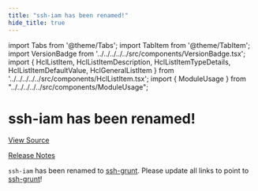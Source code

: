 ```yaml
---
title: "ssh-iam has been renamed!"
hide_title: true
---
```


import Tabs from '@theme/Tabs';
import TabItem from '@theme/TabItem';
import VersionBadge from '../../../../../src/components/VersionBadge.tsx';
import { HclListItem, HclListItemDescription, HclListItemTypeDetails, HclListItemDefaultValue, HclGeneralListItem } from '../../../../../src/components/HclListItem.tsx';
import { ModuleUsage } from "../../../../../src/components/ModuleUsage";

<VersionBadge repoTitle="Security Modules" version="0.73.1" lastModifiedVersion="0.13.0"/>

# ssh-iam has been renamed!

<a href="https://github.com/gruntwork-io/terraform-aws-security/tree/v0.73.1/modules/ssh-iam" className="link-button" title="View the source code for this module in GitHub.">View Source</a>

<a href="https://github.com/gruntwork-io/terraform-aws-security/releases/tag/v0.13.0" className="link-button" title="Release notes for only versions which impacted this module.">Release Notes</a>

`ssh-iam` has been renamed to [ssh-grunt](https://github.com/gruntwork-io/terraform-aws-security/tree/v0.73.1/modules/ssh-grunt). Please update all links to point to
[ssh-grunt](https://github.com/gruntwork-io/terraform-aws-security/tree/v0.73.1/modules/ssh-grunt)!


<!-- ##DOCS-SOURCER-START
{
  "originalSources": [
    "https://github.com/gruntwork-io/terraform-aws-security/tree/v0.73.1/modules/ssh-iam/readme.md",
    "https://github.com/gruntwork-io/terraform-aws-security/tree/v0.73.1/modules/ssh-iam/variables.tf",
    "https://github.com/gruntwork-io/terraform-aws-security/tree/v0.73.1/modules/ssh-iam/outputs.tf"
  ],
  "sourcePlugin": "module-catalog-api",
  "hash": "7ae2e866523c8749e57e55807c83772d"
}
##DOCS-SOURCER-END -->
